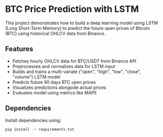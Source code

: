 # BTC Price Prediction with LSTM

This project demonstrates how to build a deep learning model using LSTM (Long Short-Term Memory) to predict the future open prices of Bitcoin (BTC) using historical OHLCV data from Binance.

## Features

- Fetches hourly OHLCV data for BTC/USDT from Binance API
- Preprocesses and normalizes data for LSTM input
- Builds and trains a multi-variate ("open", "high", "low", "close", "volume") LSTM model
- Predicts future 90 days BTC open prices
- Visualizes predictions alongside actual prices
- Evaluates model using metrics like MAPE

## Dependencies

Install dependencies using:

```bash
pip install -r requirements.txt
```
